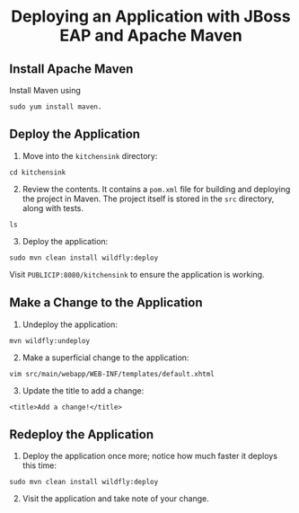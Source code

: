 <h1 align="center">Deploying an Application with JBoss EAP and Apache Maven</h1>

## Install Apache Maven

Install Maven using 
```
sudo yum install maven.
```
## Deploy the Application
1. Move into the `kitchensink` directory:
```
cd kitchensink
```
2. Review the contents. It contains a `pom.xml` file for building and deploying the project in Maven. The project itself is stored in the `src` directory, along with tests.
```
ls
```
3. Deploy the application:
```
sudo mvn clean install wildfly:deploy
```
Visit `PUBLICIP:8080/kitchensink` to ensure the application is working.

## Make a Change to the Application
1. Undeploy the application:

```
mvn wildfly:undeploy
```
2. Make a superficial change to the application:
```
vim src/main/webapp/WEB-INF/templates/default.xhtml
```
3. Update the title to add a change:
```
<title>Add a change!</title>
```
## Redeploy the Application
1. Deploy the application once more; notice how much faster it deploys this time:
```
sudo mvn clean install wildfly:deploy
```
2. Visit the application and take note of your change.

